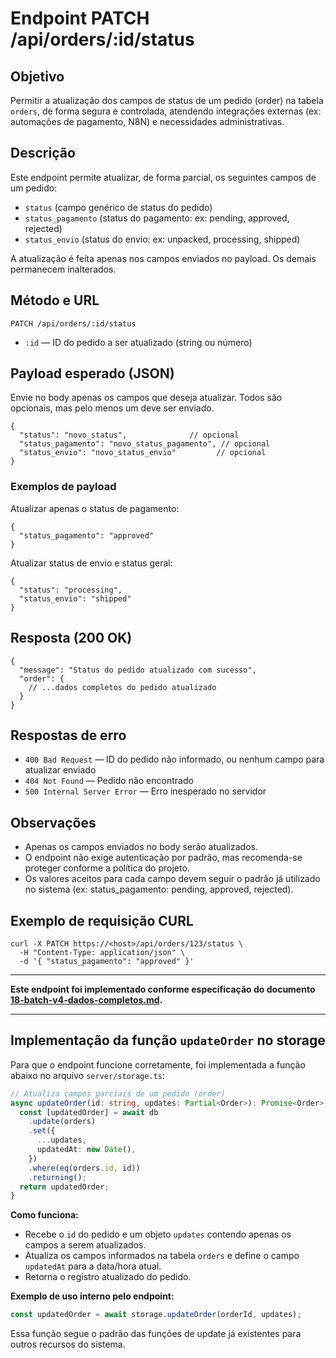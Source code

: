 # Endpoint PATCH /api/orders/:id/status

## Objetivo

Permitir a atualização dos campos de status de um pedido (order) na tabela `orders`, de forma segura e controlada, atendendo integrações externas (ex: automações de pagamento, N8N) e necessidades administrativas.

## Descrição

Este endpoint permite atualizar, de forma parcial, os seguintes campos de um pedido:
- `status` (campo genérico de status do pedido)
- `status_pagamento` (status do pagamento: ex: pending, approved, rejected)
- `status_envio` (status do envio: ex: unpacked, processing, shipped)

A atualização é feita apenas nos campos enviados no payload. Os demais permanecem inalterados.

## Método e URL

```
PATCH /api/orders/:id/status
```

- `:id` — ID do pedido a ser atualizado (string ou número)

## Payload esperado (JSON)

Envie no body apenas os campos que deseja atualizar. Todos são opcionais, mas pelo menos um deve ser enviado.

```
{
  "status": "novo_status",              // opcional
  "status_pagamento": "novo_status_pagamento", // opcional
  "status_envio": "novo_status_envio"         // opcional
}
```

### Exemplos de payload

Atualizar apenas o status de pagamento:
```
{
  "status_pagamento": "approved"
}
```

Atualizar status de envio e status geral:
```
{
  "status": "processing",
  "status_envio": "shipped"
}
```

## Resposta (200 OK)

```
{
  "message": "Status do pedido atualizado com sucesso",
  "order": {
    // ...dados completos do pedido atualizado
  }
}
```

## Respostas de erro

- `400 Bad Request` — ID do pedido não informado, ou nenhum campo para atualizar enviado
- `404 Not Found` — Pedido não encontrado
- `500 Internal Server Error` — Erro inesperado no servidor

## Observações

- Apenas os campos enviados no body serão atualizados.
- O endpoint não exige autenticação por padrão, mas recomenda-se proteger conforme a política do projeto.
- Os valores aceitos para cada campo devem seguir o padrão já utilizado no sistema (ex: status_pagamento: pending, approved, rejected).

## Exemplo de requisição CURL

```
curl -X PATCH https://<host>/api/orders/123/status \
  -H "Content-Type: application/json" \
  -d '{ "status_pagamento": "approved" }'
```

---

**Este endpoint foi implementado conforme especificação do documento [18-batch-v4-dados-completos.md](18-batch-v4-dados-completos.md).** 

---

## Implementação da função `updateOrder` no storage

Para que o endpoint funcione corretamente, foi implementada a função abaixo no arquivo `server/storage.ts`:

```ts
// Atualiza campos parciais de um pedido (order)
async updateOrder(id: string, updates: Partial<Order>): Promise<Order> {
  const [updatedOrder] = await db
    .update(orders)
    .set({
      ...updates,
      updatedAt: new Date(),
    })
    .where(eq(orders.id, id))
    .returning();
  return updatedOrder;
}
```

**Como funciona:**
- Recebe o `id` do pedido e um objeto `updates` contendo apenas os campos a serem atualizados.
- Atualiza os campos informados na tabela `orders` e define o campo `updatedAt` para a data/hora atual.
- Retorna o registro atualizado do pedido.

**Exemplo de uso interno pelo endpoint:**
```ts
const updatedOrder = await storage.updateOrder(orderId, updates);
```

Essa função segue o padrão das funções de update já existentes para outros recursos do sistema. 